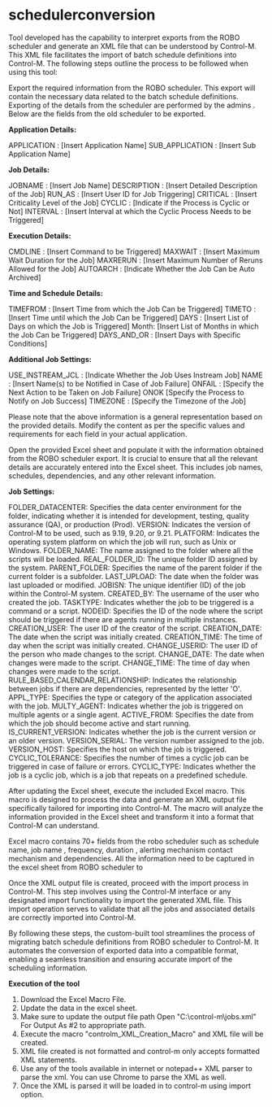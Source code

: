 # schedulerconversion
Tool developed  has the capability to interpret exports from the ROBO scheduler and generate an XML file that can be understood by Control-M. This XML file facilitates the import of batch schedule definitions into Control-M. The following steps outline the process to be followed when using this tool:

Export the required information from the ROBO scheduler. This export will contain the necessary data related to the batch schedule definitions. Exporting of the details from the scheduler are performed by the admins . Below are the fields from the old scheduler to be exported.

**Application Details:**

APPLICATION : [Insert Application Name]
SUB_APPLICATION : [Insert Sub Application Name]

**Job Details:**

JOBNAME : [Insert Job Name]
DESCRIPTION : [Insert Detailed Description of the Job]
RUN_AS : [Insert User ID for Job Triggering]
CRITICAL : [Insert Criticality Level of the Job]
CYCLIC : [Indicate if the Process is Cyclic or Not]
INTERVAL : [Insert Interval at which the Cyclic Process Needs to be Triggered]

**Execution Details:**

CMDLINE : [Insert Command to be Triggered]
MAXWAIT : [Insert Maximum Wait Duration for the Job]
MAXRERUN : [Insert Maximum Number of Reruns Allowed for the Job]
AUTOARCH : [Indicate Whether the Job Can be Auto Archived]

**Time and Schedule Details:**

TIMEFROM : [Insert Time from which the Job Can be Triggered]
TIMETO : [Insert Time until which the Job Can be Triggered]
DAYS : [Insert List of Days on which the Job is Triggered]
Month: [Insert List of Months in which the Job Can be Triggered]
DAYS_AND_OR : [Insert Days with Specific Conditions]

**Additional Job Settings:**

USE_INSTREAM_JCL : [Indicate Whether the Job Uses Instream Job]
NAME : [Insert Name(s) to be Notified in Case of Job Failure]
ONFAIL : [Specify the Next Action to be Taken on Job Failure]
ONOK  [Specify the Process to Notify on Job Success]
TIMEZONE : [Specify the Timezone of the Job]

Please note that the above information is a general representation based on the provided details. Modify the content as per the specific values and requirements for each field in your actual application.

Open the provided Excel sheet and populate it with the information obtained from the ROBO scheduler export. It is crucial to ensure that all the relevant details are accurately entered into the Excel sheet. This includes job names, schedules, dependencies, and any other relevant information.

**Job Settings:**

FOLDER_DATACENTER: Specifies the data center environment for the folder, indicating whether it is intended for development, testing, quality assurance (QA), or production (Prod).
VERSION: Indicates the version of Control-M to be used, such as 9.19, 9.20, or 9.21.
PLATFORM: Indicates the operating system platform on which the job will run, such as Unix or Windows.
FOLDER_NAME: The name assigned to the folder where all the scripts will be loaded.
REAL_FOLDER_ID: The unique folder ID assigned by the system.
PARENT_FOLDER: Specifies the name of the parent folder if the current folder is a subfolder.
LAST_UPLOAD: The date when the folder was last uploaded or modified.
JOBISN: The unique identifier (ID) of the job within the Control-M system.
CREATED_BY: The username of the user who created the job.
TASKTYPE: Indicates whether the job to be triggered is a command or a script.
NODEID: Specifies the ID of the node where the script should be triggered if there are agents running in multiple instances.
CREATION_USER: The user ID of the creator of the script.
CREATION_DATE: The date when the script was initially created.
CREATION_TIME: The time of day when the script was initially created.
CHANGE_USERID: The user ID of the person who made changes to the script.
CHANGE_DATE: The date when changes were made to the script.
CHANGE_TIME: The time of day when changes were made to the script.
RULE_BASED_CALENDAR_RELATIONSHIP: Indicates the relationship between jobs if there are dependencies, represented by the letter 'O'.
APPL_TYPE: Specifies the type or category of the application associated with the job.
MULTY_AGENT: Indicates whether the job is triggered on multiple agents or a single agent.
ACTIVE_FROM: Specifies the date from which the job should become active and start running.
IS_CURRENT_VERSION: Indicates whether the job is the current version or an older version.
VERSION_SERIAL: The version number assigned to the job.
VERSION_HOST: Specifies the host on which the job is triggered.
CYCLIC_TOLERANCE: Specifies the number of times a cyclic job can be triggered in case of failure or errors.
CYCLIC_TYPE: Indicates whether the job is a cyclic job, which is a job that repeats on a predefined schedule.

After updating the Excel sheet, execute the included Excel macro. This macro is designed to process the data and generate an XML output file specifically tailored for importing into Control-M. The macro will analyze the information provided in the Excel sheet and transform it into a format that Control-M can understand.

Excel macro contains 70+ fields from the robo scheduler such as schedule name, job name , frequency, duration , alerting mechanism contact mechanism and dependencies. All the information need to be captured in the excel sheet from ROBO scheduler to 

Once the XML output file is created, proceed with the import process in Control-M. This step involves using the Control-M interface or any designated import functionality to import the generated XML file. This import operation serves to validate that all the jobs and associated details are correctly imported into Control-M.

By following these steps, the custom-built tool streamlines the process of migrating batch schedule definitions from ROBO scheduler to Control-M. It automates the conversion of exported data into a compatible format, enabling a seamless transition and ensuring accurate import of the scheduling information.


**Execution of the tool**

1. Download the Excel Macro File.
2. Update the data in the excel sheet.
3. Make sure to update the output file path Open "C:\control-m\jobs.xml" For Output As #2 to appropriate path.
4. Execute the macro "controlm_XML_Creation_Macro" and XML file will be created.
5. XML file created is not formatted and control-m only accepts formatted XML statements.
6. Use any of the tools available in internet or notepad++ XML parser to parse the xml. You can use Chrome to parse the XML as well.
7. Once the XML is parsed it will be loaded in to control-m using import option.

